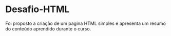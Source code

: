 # Desafio-HTML
Foi proposto a criação de um pagina HTML simples e apresenta um resumo do conteúdo aprendido durante o curso.

